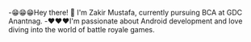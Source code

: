 -😁😁😁Hey there! 👋 I'm Zakir Mustafa, currently pursuing BCA at GDC Anantnag. 
-❤️❤️❤️I'm passionate about Android development and love diving into the world of battle royale games.
